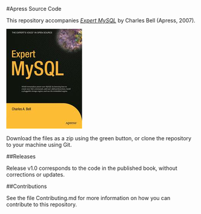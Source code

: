 #Apress Source Code

This repository accompanies [*Expert MySQL*](http://www.apress.com/9781590597415) by Charles Bell (Apress, 2007).

![Cover image](9781590597415.jpg)

Download the files as a zip using the green button, or clone the repository to your machine using Git.

##Releases

Release v1.0 corresponds to the code in the published book, without corrections or updates.

##Contributions

See the file Contributing.md for more information on how you can contribute to this repository.
